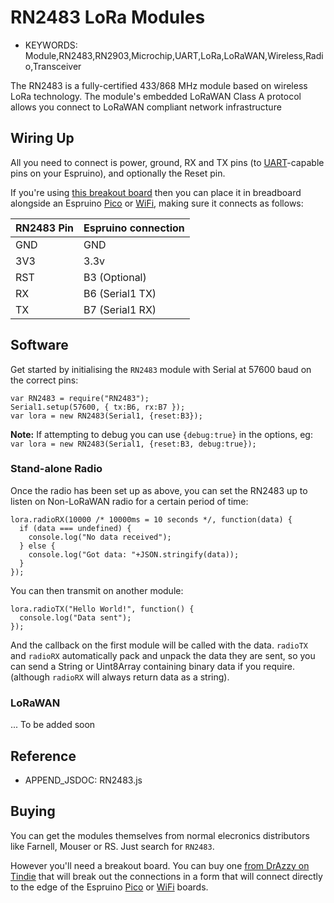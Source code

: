 <!--- Copyright (c) 2016 Gordon Williams, Pur3 Ltd. See the file LICENSE for copying permission. -->
RN2483 LoRa Modules
============================

* KEYWORDS: Module,RN2483,RN2903,Microchip,UART,LoRa,LoRaWAN,Wireless,Radio,Transceiver

The RN2483 is a fully-certified 433/868 MHz module based on wireless LoRa technology.
The module's embedded LoRaWAN Class A protocol allows you connect to LoRaWAN compliant
network infrastructure

Wiring Up
---------

All you need to connect is power, ground, RX and TX pins (to [UART](/USART)-capable pins on your Espruino),
and optionally the Reset pin.

If you're using [this breakout board](https://www.tindie.com/products/DrAzzy/rn2483-breakout-bare-board/)
then you can place it in breadboard alongside an Espruino [Pico](/Pico) or [WiFi](/WiFi), making
sure it connects as follows:

| RN2483 Pin  |  Espruino connection |
|-----|----------------------|
| GND |  GND                 |
| 3V3 |  3.3v                |
| RST |  B3 (Optional)       |
| RX  |  B6 (Serial1 TX)     |
| TX  |  B7 (Serial1 RX)     |


Software
--------

Get started by initialising the `RN2483` module with Serial at 57600 baud
on the correct pins:

```
var RN2483 = require("RN2483");
Serial1.setup(57600, { tx:B6, rx:B7 });
var lora = new RN2483(Serial1, {reset:B3});
```

**Note:** If attempting to debug you can use `{debug:true}` in the options,
eg: `var lora = new RN2483(Serial1, {reset:B3, debug:true});`


### Stand-alone Radio

Once the radio has been set up as above, you can set the RN2483 up to listen
on Non-LoRaWAN radio for a certain period of time:

```
lora.radioRX(10000 /* 10000ms = 10 seconds */, function(data) {
  if (data === undefined) {
    console.log("No data received");
  } else {
    console.log("Got data: "+JSON.stringify(data));
  }
});
```

You can then transmit on another module:

```
lora.radioTX("Hello World!", function() {
  console.log("Data sent");
});
```

And the callback on the first module will be called with the data. `radioTX` and
`radioRX` automatically pack and unpack the data they are sent, so you can
send a String or Uint8Array containing binary data if you require. (although
  `radioRX` will always return data as a string).

### LoRaWAN

... To be added soon


Reference
---------

* APPEND_JSDOC: RN2483.js


Buying
------

You can get the modules themselves from normal elecronics distributors like
Farnell, Mouser or RS. Just search for `RN2483`.

However you'll need a breakout board. You can buy one
[from DrAzzy on Tindie](https://www.tindie.com/products/DrAzzy/rn2483-breakout-bare-board/)
that will break out the connections in a form that will connect directly to the
edge of the Espruino [Pico](/Pico) or [WiFi](/WiFi) boards.
